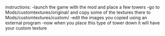 instructions:
-launch the game with the mod and place a few towers
-go to Mods/customtextures/original/ and copy some of the textures there to Mods/customtextures/custom/
-edit the images you copied using an external program
-now when you place this type of tower down it will have your custom texture